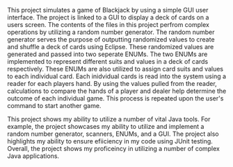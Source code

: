 This project simulates a game of Blackjack by using a simple GUI user interface. The project is linked to a GUI to display a deck of cards on a users screen. The contents of the files in this project perfrom complex operations by utilizing a random number generator. The random number generator serves the purpose of outputting randomized values to create and shuffle a deck of cards using Eclipse. These randomized values are generated and passed into two seperate ENUMs. The two ENUMs are implemented to represent different suits and values in a deck of cards respectively. These ENUMs are also utilized to assign card suits and values to each individual card. Each inidvidual cards is read into the system using a reader for each players hand. By using the values pulled from the reader, calculations to compare the hands of a player and dealer help determine the outcome of each individual game. This process is repeated upon the user's command to start another game.

This project shows my ability to utilize a number of vital Java tools. For example, the project showcases my ability to utilize and implement a random number generator, scanners, ENUMs, and a GUI. The project also highlights my ability to ensure efiiciency in my code using JUnit testing. Overall, the project shows my proficeincy in utilizing a number of complex Java applications. 
